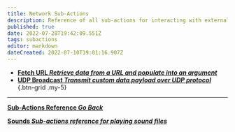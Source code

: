 ```yaml
---
title: Network Sub-Actions
description: Reference of all sub-actions for interacting with external networks or URL's
published: true
date: 2022-07-28T19:42:09.551Z
tags: subactions
editor: markdown
dateCreated: 2022-07-10T19:01:16.907Z
---
```


- [**Fetch URL *Retrieve data from a URL and populate into an argument***](/Sub-Actions/Network/Fetch-URL)
- [**UDP Broadcast *Transmit custom data payload over UDP protocol***](/Sub-Actions/Network/UDP-Broadcast)
{.btn-grid .my-5}

---

<section class="btn-grid my-5">
    
  [<i class="mdi mdi-chevron-left"></i>**Sub-Actions Reference *Go Back***](/en/Sub-Actions)
  
  [<i class="mdi mdi-volume-high primary--text"></i> **Sounds *Sub-actions reference for playing sound files***](/en/Sub-Actions/Sounds)
  
</section>